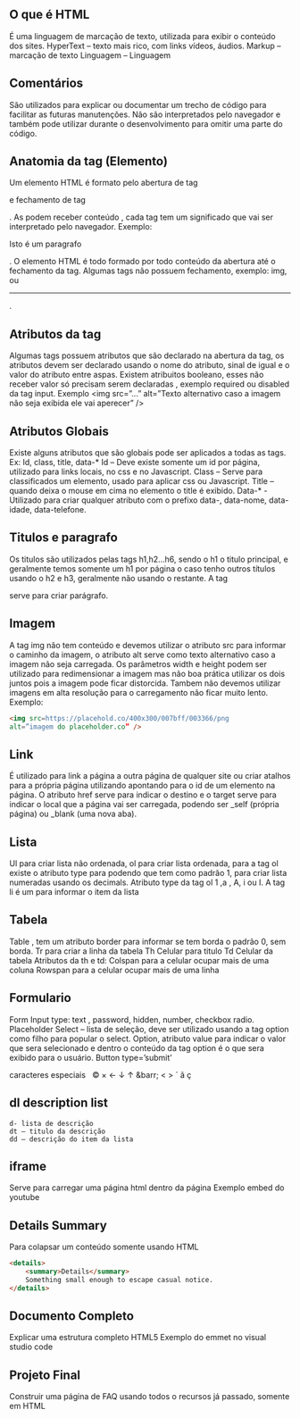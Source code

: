 ## O que é HTML
É uma linguagem de marcação de texto, utilizada para exibir o conteúdo dos sites.
HyperText – texto mais rico,  com links vídeos, áudios.
Markup – marcação de texto
Linguagem – Linguagem 

## Comentários
São utilizados para explicar ou documentar  um trecho de código para facilitar as futuras manutenções. Não são interpretados pelo navegador e também pode utilizar durante o desenvolvimento para omitir uma parte do código.

## Anatomia da tag (Elemento)
Um elemento HTML é formato pelo abertura de tag <p> e fechamento de tag </p>. As podem receber conteúdo , cada tag tem um significado que vai ser interpretado pelo navegador. 
Exemplo: <p>Isto é um paragrafo</p> . 
O elemento HTML é todo formado por todo conteúdo da abertura até o fechamento da tag.
Algumas tags não possuem fechamento, exemplo: img, <br> ou <br/> <hr>.

## Atributos da tag
Algumas tags possuem atributos que são declarado na abertura da tag, os atributos devem ser declarado usando o nome do atributo, sinal de igual e o valor do atributo entre aspas.
Existem atribuitos booleano, esses não receber valor só precisam serem declaradas , exemplo required ou disabled da tag input.
Exemplo <img src=”...” alt=”Texto alternativo caso a imagem não seja exibida ele vai aperecer” />

## Atributos Globais
Existe alguns atributos que são globais pode ser aplicados a todas as tags.
Ex: Id, class, title, data-*
Id – Deve existe somente um id por página, utilizado para links locais, no css e no Javascript.
Class – Serve para classificados um elemento, usado para aplicar css ou Javascript. 
Title – quando deixa o mouse em cima no elemento o title é exibido.
Data-* - Utilizado para criar qualquer atributo com o prefixo data-, data-nome, data-idade, data-telefone.

## Titulos e paragrafo
Os titulos são utilizados pelas tags h1,h2...h6, sendo o h1 o titulo principal, e geralmente temos somente um h1 por página o caso tenho outros títulos usando o h2 e h3, geralmente não usando o restante.
A tag <p /> serve para criar parágrafo.

## Imagem
A tag img não tem conteúdo e devemos utilizar o atributo src para informar o caminho da imagem, o atributo alt serve como texto alternativo caso a imagem não seja carregada. Os parâmetros width e height podem ser utilizado para redimensionar  a imagem mas não boa prática utilizar os dois juntos pois a imagem pode ficar distorcida. Tambem não devemos utilizar imagens em alta resolução para o carregamento não ficar muito lento.
Exemplo:

```html
<img src=https://placehold.co/400x300/007bff/003366/png 
alt=”imagem do placeholder.co” />
```

## Link
É utilizado para link a página a outra página de qualquer site ou criar atalhos para a própria página utilizando apontando para o id de um elemento na página. O atributo href serve para indicar o destino e o target serve para indicar o local que a página vai ser carregada, podendo ser _self (própria página) ou _blank (uma nova aba). 
 
## Lista 
Ul para criar lista não ordenada, ol para criar lista ordenada, para a tag ol existe o atributo type para podendo que tem como padrão 1, para criar lista numeradas usando os decimals.
Atributo type da tag ol 1 ,a , A, i ou I. 
A tag li é um para informar o item da lista 

## Tabela

Table , tem um atributo border para informar se tem borda o padrão 0, sem borda.
Tr  para criar a linha da tabela
Th Celular para titulo
Td Celular da tabela
Atributos da th e td:
Colspan  para a celular ocupar mais de uma coluna
Rowspan para a celular ocupar mais de uma linha


## Formulario 
Form
Input type: text , password, hidden, number, checkbox radio.
	Placeholder
Select – lista de seleção, deve ser utilizado usando a tag option como filho para popular o select.
	Option, atributo value para indicar o valor que sera selecionado e dentro o conteúdo da tag option é o que sera exibido para o usuário.
Button type=’submit’

caracteres especiais
&nbsp; &copy; &times; &larr; &darr; &uarr; &barr; &lt; &gt; &acute; &atilde; &ccedil;


## dl description list
	d- lista de descrição
	dt – titulo da descrição
	dd – descrição do item da lista

## iframe
Serve para carregar uma página html dentro da página
Exemplo embed do youtube

## Details Summary
Para colapsar um conteúdo somente usando HTML

```html
<details>
    <summary>Details</summary>
    Something small enough to escape casual notice.
</details>
```

## Documento Completo
Explicar uma estrutura completo HTML5
Exemplo do emmet no visual studio code 

## Projeto Final
Construir uma página de FAQ usando todos o recursos já passado, somente em HTML

